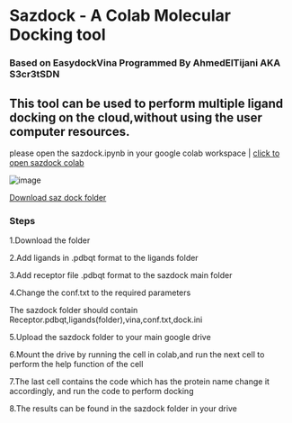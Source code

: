 

# Sazdock - A Colab Molecular Docking tool 
### Based on EasydockVina Programmed By AhmedElTijani AKA S3cr3tSDN	 
## This tool can be used to perform multiple ligand docking on the cloud,without using the user computer resources.
please open the sazdock.ipynb in your google colab workspace | 
<a class="github-button" href=https://github.com/saz-io/sazdock/blob/4a8c85d9db9384b971f9c2ad7ca369b8aa76a415/sazdock.ipynb data-icon="octicon-download" data-size="large" >click to open sazdock colab </a>

![image](https://user-images.githubusercontent.com/80403765/131677466-e0744377-1c39-419b-95a7-a7d43b260a3c.png)

<a class="github-button" href="https://drive.google.com/drive/folders/1XZZWpXMOwZubq5Fldy3SM9oogPWHuzSX?usp=sharing" data-icon="octicon-download" data-size="large" >Download saz dock folder</a>
### Steps
1.Download the folder

2.Add ligands in .pdbqt format to the ligands folder

3.Add receptor file .pdbqt format to the sazdock  main folder

4.Change the conf.txt to the required parameters


The sazdock folder should contain Receptor.pdbqt,ligands(folder),vina,conf.txt,dock.ini

5.Upload the sazdock folder to your main google drive

6.Mount the drive by running the cell in colab,and run the next cell to perform the help function of the cell

7.The last cell contains the code which has the protein name change it accordingly, and run the code to perform docking

8.The results can be found in the sazdock folder in your drive
    
